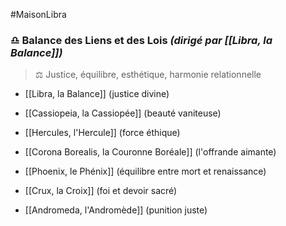 #MaisonLibra
### ♎︎ **Balance des Liens et des Lois** _(dirigé par [[Libra, la Balance]])_

> ⚖️ Justice, équilibre, esthétique, harmonie relationnelle

- [[Libra, la Balance]] (justice divine)
    
- [[Cassiopeia, la Cassiopée]] (beauté vaniteuse)
    
- [[Hercules, l'Hercule]] (force éthique)
    
- [[Corona Borealis, la Couronne Boréale]] (l'offrande aimante)
    
- [[Phoenix, le Phénix]] (équilibre entre mort et renaissance)
    
- [[Crux, la Croix]] (foi et devoir sacré)
    
- [[Andromeda, l'Andromède]] (punition juste)